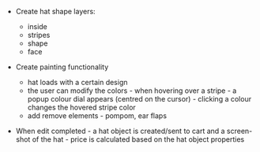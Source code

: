 - Create hat shape layers:
    - inside
    - stripes
    - shape
    - face

- Create painting functionality
    - hat loads with a certain design 
    - the user can modify the colors - when hovering over a stripe - a popup colour dial appears (centred on the cursor) - clicking a colour changes the hovered stripe color
    - add remove elements - pompom, ear flaps

- When edit completed - a hat object is created/sent to cart and a screen-shot of the hat - price is calculated based on the hat object properties
